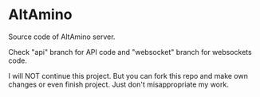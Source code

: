 # AltAmino
Source code of AltAmino server.

Check "api" branch for API code and "websocket" branch for websockets code.

I will NOT continue this project. But you can fork this repo and make own changes or even finish project. Just don't misappropriate my work.
